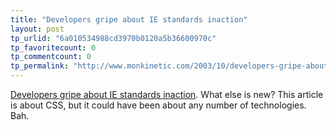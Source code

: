 ```yaml
---
title: "Developers gripe about IE standards inaction"
layout: post
tp_urlid: "6a010534988cd3970b0120a5b36600970c"
tp_favoritecount: 0
tp_commentcount: 0
tp_permalink: "http://www.monkinetic.com/2003/10/developers-gripe-about-ie-standards-inaction.html"
---
```

<a href="http://news.com.com/2100-1032_3-5088642.html?tag=nefd_lede">Developers gripe about IE standards inaction</a>. What else is new? This article is about CSS, but it could have been about any number of technologies. Bah.
